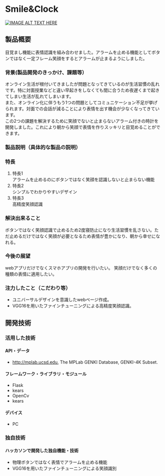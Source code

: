 # Smile&Clock

[![IMAGE ALT TEXT HERE](https://jphacks.com/wp-content/uploads/2021/07/JPHACKS2021_ogp.jpg)](https://www.youtube.com/watch?v=LUPQFB4QyVo)

## 製品概要
目覚まし機能に表情認識を組み合わせました。アラームを止める機能としてボタンではなく一定フレーム笑顔をするとアラームが止まるようにしました。
### 背景(製品開発のきっかけ、課題等）
オンライン生活が根付いてきましたが問題となってきているのが生活習慣の乱れです。特に対面授業などと違い早起きをしなくても間に合うため夜遅くまで起きてしまい生活が乱れてしまいます。  
また、オンライン化に伴うもう1つの問題としてコミュニケーション不足が挙げられます。対面での会話が減ることにより表情を出す機会が少なくなってきています。  
この2つの課題を解決するために笑顔でないと止まらないアラーム付きの時計を開発しました。これにより朝から笑顔で表情を作りスッキリと目覚めることができます。
### 製品説明（具体的な製品の説明）
### 特長
1. 特長1  
アラームを止めるのにボタンではなく笑顔を認識しないと止まらない機能  
2. 特長2  
シンプルでわかりやすいデザイン  
3. 特長3  
高精度笑顔認識

### 解決出来ること
ボタンではなく笑顔認識で止めるため2度寝防止になり生活習慣を乱さない。ただ止めるだけではなく笑顔が必要となるため表情が豊かになり、朝から幸せになれる。
### 今後の展望
webアプリだけでなくスマホアプリの開発を行いたい。
笑顔だけでなく多くの種類の表情に適用したい。
### 注力したこと（こだわり等）
* ユニバーサルデザインを意識したwebページ作成。
* VGG16を用いたファインチューニングによる高精度笑顔認識。

## 開発技術
### 活用した技術

#### API・データ
* http://mplab.ucsd.edu, The MPLab GENKI Database, GENKI-4K Subset.

#### フレームワーク・ライブラリ・モジュール
* Flask
* kears
* OpenCv
* kears

#### デバイス
* PC

### 独自技術
#### ハッカソンで開発した独自機能・技術
* 物理ボタンではなく表情でアラームを止める機能
* VGG16を用いたファインチューニングによる笑顔識別
